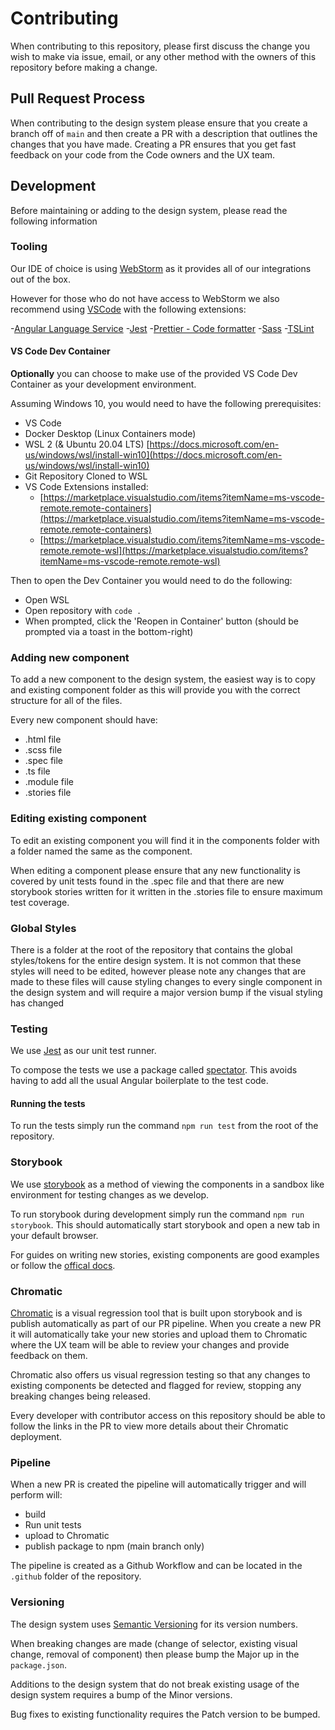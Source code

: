 # Contributing

When contributing to this repository, please first discuss the change you wish to make via issue, email, or any other method with the owners of this
repository before making a change.

## Pull Request Process

When contributing to the design system please ensure that you create a branch off of `main` and then create a PR with a description that outlines the changes that you have made. Creating a PR ensures that you get fast feedback on your code from the Code owners and the UX team.

## Development

Before maintaining or adding to the design system, please read the following information

### Tooling

Our IDE of choice is using [WebStorm](https://www.jetbrains.com/webstorm/) as it provides all of our integrations out of the box.

However for those who do not have access to WebStorm we also recommend using [VSCode](https://code.visualstudio.com/) with the following extensions:

-[Angular Language Service](https://marketplace.visualstudio.com/items?itemName=Angular.ng-template) -[Jest](https://marketplace.visualstudio.com/items?itemName=Orta.vscode-jest) -[Prettier - Code formatter](https://marketplace.visualstudio.com/items?itemName=esbenp.prettier-vscode) -[Sass](https://marketplace.visualstudio.com/items?itemName=Syler.sass-indented) -[TSLint](https://marketplace.visualstudio.com/items?itemName=ms-vscode.vscode-typescript-tslint-plugin)

#### VS Code Dev Container

**Optionally** you can choose to make use of the provided VS Code Dev Container as your development environment.

Assuming Windows 10, you would need to have the following prerequisites:

- VS Code
- Docker Desktop (Linux Containers mode)
- WSL 2 (& Ubuntu 20.04 LTS)
  [https://docs.microsoft.com/en-us/windows/wsl/install-win10](https://docs.microsoft.com/en-us/windows/wsl/install-win10)
- Git Repository Cloned to WSL
- VS Code Extensions installed:
  - [https://marketplace.visualstudio.com/items?itemName=ms-vscode-remote.remote-containers](https://marketplace.visualstudio.com/items?itemName=ms-vscode-remote.remote-containers)
  - [https://marketplace.visualstudio.com/items?itemName=ms-vscode-remote.remote-wsl](https://marketplace.visualstudio.com/items?itemName=ms-vscode-remote.remote-wsl)

Then to open the Dev Container you would need to do the following:

- Open WSL
- Open repository with `code .`
- When prompted, click the 'Reopen in Container' button (should be prompted via a toast in the bottom-right)

### Adding new component

To add a new component to the design system, the easiest way is to copy and existing component folder as this will provide you with the correct structure for all of the files.

Every new component should have:

- .html file
- .scss file
- .spec file
- .ts file
- .module file
- .stories file

### Editing existing component

To edit an existing component you will find it in the components folder with a folder named the same as the component.

When editing a component please ensure that any new functionality is covered by unit tests found in the .spec file and that there are new storybook stories written for it written in the .stories file to ensure maximum test coverage.

### Global Styles

There is a folder at the root of the repository that contains the global styles/tokens for the entire design system. It is not common that these styles will need to be edited, however please note any changes that are made to these files will cause styling changes to every single component in the design system and will require a major version bump if the visual styling has changed

### Testing

We use [Jest](https://jestjs.io/docs/en/getting-started.html) as our unit test runner.

To compose the tests we use a package called [spectator](https://github.com/ngneat/spectator). This avoids having to add all the usual Angular boilerplate to the test code.

#### Running the tests

To run the tests simply run the command `npm run test` from the root of the repository.

### Storybook

We use [storybook](https://storybook.js.org/) as a method of viewing the components in a sandbox like environment for testing changes as we develop.

To run storybook during development simply run the command `npm run storybook`. This should automatically start storybook and open a new tab in your default browser.

For guides on writing new stories, existing components are good examples or follow the [offical docs](https://storybook.js.org/docs/react/writing-stories/introduction).

### Chromatic

[Chromatic](https://www.chromatic.com/) is a visual regression tool that is built upon storybook and is publish automatically as part of our PR pipeline. When you create a new PR it will automatically take your new stories and upload them to Chromatic where the UX team will be able to review your changes and provide feedback on them.

Chromatic also offers us visual regression testing so that any changes to existing components be detected and flagged for review, stopping any breaking changes being released.

Every developer with contributor access on this repository should be able to follow the links in the PR to view more details about their Chromatic deployment.

### Pipeline

When a new PR is created the pipeline will automatically trigger and will perform will:

- build
- Run unit tests
- upload to Chromatic
- publish package to npm (main branch only)

The pipeline is created as a Github Workflow and can be located in the `.github` folder of the repository.

### Versioning

The design system uses [Semantic Versioning](https://semver.org/) for its version numbers.

When breaking changes are made (change of selector, existing visual change, removal of component) then please bump the Major up in the `package.json`.

Additions to the design system that do not break existing usage of the design system requires a bump of the Minor versions.

Bug fixes to existing functionality requires the Patch version to be bumped.
